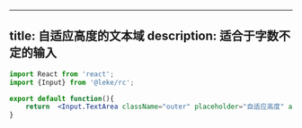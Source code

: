 <!--
 * @Description: 
 * @Author: linchaoting
 * @Date: 2020-11-13 16:16:51
 * @LastEditTime: 2021-03-04 11:20:57
-->
---
title: 自适应高度的文本域
description: 适合于字数不定的输入
---
```jsx
import React from 'react';
import {Input} from '@leke/rc';

export default function(){
    return  <Input.TextArea className="outer" placeholder="自适应高度" autoSize />;
}
```